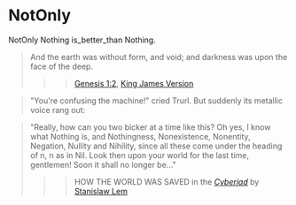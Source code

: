# NotOnly
NotOnly Nothing is_better_than Nothing.

>And the earth was without form, and void; and darkness was upon the face of the deep.
>>> [Genesis 1:2](https://en.wikipedia.org/wiki/Genesis_1:2), [King James Version](https://en.wikipedia.org/wiki/King_James_Version)


>"You're confusing the machine!" cried Trurl. But suddenly its metallic voice rang out:

>"Really, how can you two bicker at a time like this? Oh yes, I know what Nothing is, and Nothingness, Nonexistence, Nonentity, Negation, Nullity and Nihility, since all these come under the heading of n, n as in Nil. Look then upon your world for the last time, gentlemen! Soon it shall no longer be..."
>>> HOW THE WORLD WAS SAVED in the [*Cyberiad*](https://en.wikipedia.org/wiki/The_Cyberiad) by [Stanislaw Lem](https://en.wikipedia.org/wiki/Stanis%C5%82aw_Lem)


